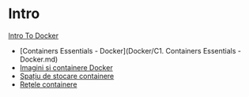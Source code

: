 # Intro
[Intro To Docker]()

  - [Containers Essentials - Docker](Docker/C1. Containers Essentials - Docker.md)
  - [Imagini si containere Docker](Tools/IntroClass/Memory/MemoryAnalysis.md)
  - [Spațiu de stocare containere](Tools/IntroClass/TCPDump/TCPDump.md)
  - [Rețele containere](Tools/IntroClass/WebLogReview/WebLogReview.md)

